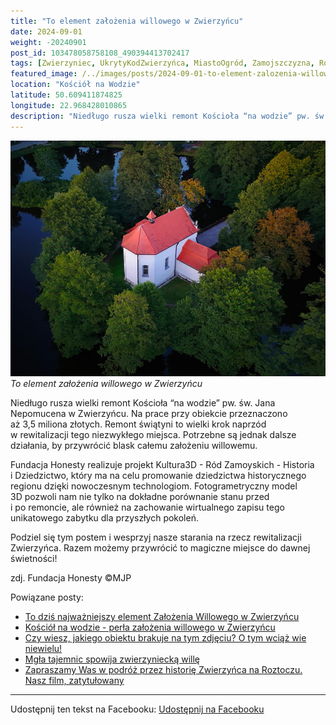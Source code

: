 ```yaml
---
title: "To element założenia willowego w Zwierzyńcu"
date: 2024-09-01
weight: -20240901
post_id: 103478058758108_490394413702417
tags: [Zwierzyniec, UkrytyKodZwierzyńca, MiastoOgród, Zamojszczyzna, Roztocze, Lubelskie, villarestituta, turystyka, dziedzictwo, zabytki, krajobrazy, TajemnicePrzeszłości, PodróżeWczasie, MagiczneMiejsce]
featured_image: /../images/posts/2024-09-01-to-element-zalozenia-willowego-w-zwierzyncu.jpg
location: "Kościół na Wodzie"
latitude: 50.609411874825
longitude: 22.968428010865
description: "Niedługo rusza wielki remont Kościoła “na wodzie” pw. św. Jana Nepomucena w Zwierzyńcu. Na prace przy obiekcie przeznaczono aż 3,5 miliona złotych. Re..."
---
```


![To element założenia willowego w Zwierzyńcu](/images/posts/2024-09-01-to-element-zalozenia-willowego-w-zwierzyncu.jpg)
*To element założenia willowego w Zwierzyńcu*

Niedługo rusza wielki remont Kościoła “na wodzie” pw. św. Jana Nepomucena w Zwierzyńcu. Na prace przy obiekcie przeznaczono aż 3,5 miliona złotych. Remont świątyni to wielki krok naprzód w rewitalizacji tego niezwykłego miejsca. Potrzebne są jednak dalsze działania, by przywrócić blask całemu założeniu willowemu.

Fundacja Honesty realizuje projekt Kultura3D - Ród Zamoyskich - Historia i Dziedzictwo, który ma na celu promowanie dziedzictwa historycznego regionu dzięki nowoczesnym technologiom. Fotogrametryczny model 3D pozwoli nam nie tylko na dokładne porównanie stanu przed i po remoncie, ale również na zachowanie wirtualnego zapisu tego unikatowego zabytku dla przyszłych pokoleń.

Podziel się tym postem i wesprzyj nasze starania na rzecz rewitalizacji Zwierzyńca. Razem możemy przywrócić to magiczne miejsce do dawnej świetności!



zdj. Fundacja Honesty
©MJP

Powiązane posty:
- [To dziś najważniejszy element Założenia Willowego w Zwierzyńcu](/posts/To-dzis-najwazniejszy-element-Zalozenia-Willowego)
- [Kościół na wodzie - perła założenia willowego w Zwierzyńcu](/posts/Kosciol-na-wodzie-perla-zalozenia-willowego-w-Zwierzyncu)
- [Czy wiesz, jakiego obiektu brakuje na tym zdjęciu? O tym wciąż wie niewielu!](/posts/Czy-wiesz-jakiego-obiektu-brakuje-na-tym-zdjeciu-O-tym)
- [Mgła tajemnic spowija zwierzyniecką willę](/posts/Mgla-tajemnic-spowija-zwierzyniecka-wille)
- [Zapraszamy Was w podróż przez historię Zwierzyńca na Roztoczu. Nasz film, zatytułowany ](/posts/Zapraszamy-Was-w-podroz-przez-historie-Zwierzynca)


---

Udostępnij ten tekst na Facebooku:
[Udostępnij na Facebooku](https://www.facebook.com/sharer/sharer.php?u=https://stowarzyszeniewachniewskiej.pl/posts/To-element-zalozenia-willowego-w-Zwierzyncu)

<script type="application/ld+json">
{
  "@context": "https://schema.org",
  "@type": "BlogPosting",
  "headline": "To element założenia willowego w Zwierzyńcu",
  "datePublished": "2024-09-01",
  "dateModified": "2024-09-01",
  "author": {
    "@type": "Person",
    "name": "Michał Jan Patyk"
  },
  "publisher": {
    "@type": "Organization",
    "name": "Stowarzyszenie im. Aleksandry Wachniewskiej",
    "logo": {
      "@type": "ImageObject",
      "url": "https://stowarzyszeniewachniewskiej.pl/images/logo/logo.svg"
    }
  },
  "mainEntityOfPage": {
    "@type": "WebPage",
    "@id": "https://stowarzyszeniewachniewskiej.pl/posts/to-element-zalozenia-willowego-w-zwierzyncu"
  },
  "image": {
    "@type": "ImageObject",
    "url": "https://stowarzyszeniewachniewskiej.pl//images/posts/2024-09-01-to-element-zalozenia-willowego-w-zwierzyncu.jpg"
  },
  "articleSection": "Dziedzictwo Kulturowe i Zabytki",
  "keywords": "[Zwierzyniec, UkrytyKodZwierzyńca, MiastoOgród, Zamojszczyzna, Roztocze, Lubelskie, villarestituta, turystyka, dziedzictwo, zabytki, krajobrazy, TajemnicePrzeszłości, PodróżeWczasie, MagiczneMiejsce]",
  "wordCount": 119,
  "articleBody": "Niedługo rusza wielki remont Kościoła “na wodzie” pw. św. Jana Nepomucena w Zwierzyńcu. Na prace przy obiekcie przeznaczono aż 3,5 miliona złotych. Remont świątyni to wielki krok naprzód w rewitalizacji tego niezwykłego miejsca. Potrzebne są jednak dalsze działania, by przywrócić blask całemu założeniu willowemu.\n\nFundacja Honesty realizuje projekt Kultura3D - Ród Zamoyskich - Historia i Dziedzictwo, który ma na celu promowanie dziedzictwa historycznego regionu dzięki nowoczesnym technologiom. Fotogrametryczny model 3D pozwoli nam nie tylko na dokładne porównanie stanu przed i po remoncie, ale również na zachowanie wirtualnego zapisu tego unikatowego zabytku dla przyszłych pokoleń.\n\nPodziel się tym postem i wesprzyj nasze starania na rzecz rewitalizacji Zwierzyńca. Razem możemy przywrócić to magiczne miejsce do dawnej świetności!\n\n\n\nzdj. Fundacja Honesty\n©MJP",
  "description": "Niedługo rusza wielki remont Kościoła “na wodzie” pw. św. Jana Nepomucena w Zwierzyńcu. Na prace przy obiekcie przeznaczono aż 3,5 miliona złotych. Re...",
  "copyrightHolder": {
    "@type": "Person",
    "name": "Michał Jan Patyk"
  }
}
</script>
<script type="application/ld+json">
{
  "@context": "https://schema.org",
  "@type": "BreadcrumbList",
  "itemListElement": [
    {
      "@type": "ListItem",
      "position": 1,
      "name": "Home",
      "item": "https://stowarzyszeniewachniewskiej.pl"
    },
    {
      "@type": "ListItem",
      "position": 2,
      "name": "posts",
      "item": "https://stowarzyszeniewachniewskiej.pl/posts"
    },
    {
      "@type": "ListItem",
      "position": 3,
      "name": "To element założenia willowego w Zwierzyńcu",
      "item": "https://stowarzyszeniewachniewskiej.pl/posts/to-element-zalozenia-willowego-w-zwierzyncu"
    }
  ]
}
</script>
